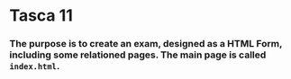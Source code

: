 # Tasca 11
### The purpose is to create an exam, designed as a HTML Form, including some relationed pages. The main page is called ```index.html```.
